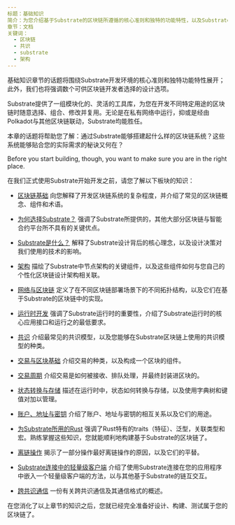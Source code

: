 ```yaml
---
标题：基础知识
简介：为您介绍基于Substrate的区块链所遵循的核心准则和独特的功能特性，以及Substrate运行时开发。
章节：文档
关键词：
  - 区块链
  - 共识
  - substrate
  - 架构
---
```


基础知识章节的话题将围绕Substrate开发环境的核心准则和独特功能特性展开；此外，我们也将强调数个可供区块链开发者选择的设计选项。

Substrate提供了一组模块化的、灵活的工具库，为您在开发不同特定用途的区块链时随意选择、组合、修改并复用。无论是在私有网络中运行，抑或是经由Polkadot与其他区块链联动，Substrate均能胜任。

本章的话题将帮助您了解：通过Substrate能够搭建起什么样的区块链系统？这些系统能够贴合您的实际需求的秘诀又何在？

Before you start building, though, you want to make sure you are in the right place.

在我们正式使用Substrate开始开发之前，请您了解以下板块的知识：

- [区块链基础](/fundamentals/blockchain-basics/) 向您解释了开发区块链系统的复杂程度，并介绍了常见的区块链概念、组件和术语。

- [为何选择Substrate？](/fundamentals/why-substrate/) 强调了Substrate所提供的，其他大部分区块链与智能合约平台所不具有的关键优点。

- [Substrate是什么？](/fundamentals/what-is-substrate/) 解释了Substrate设计背后的核心理念，以及设计决策对我们使用的技术的影响。

- [架构](/fundamentals/architecture/) 描绘了Substrate中节点架构的关键组件，以及这些组件如何与您自己的个性化区块链设计架构相关联。

- [网络与区块链](/fundamentals/node-and-network-types/) 定义了在不同区块链部署场景下的不同拓扑结构，以及它们在基于Substrate的区块链中的实现。

- [运行时开发](/fundamentals/runtime-development/) 强调了Substrate运行时的重要性，介绍了Substrate运行时的核心应用接口和运行之的最低要求。

- [共识](/fundamentals/consensus/) 介绍最常见的共识模型，以及您能够在Substrate区块链上使用的共识模型的种类。

- [交易与区块基础](/fundamentals/transaction-types/) 介绍交易的种类，以及构成一个区块的组件。

- [交易周期](/fundamentals/transaction-lifecycle/) 介绍交易是如何被接收、排队处理，并最终封装进区块的。

- [状态转换与存储](/fundamentals/state-transitions-and-storage/) 描述在运行时中，状态如何转换与存储，以及使用字典树和键值对加以管理。

- [账户、地址与密钥](/fundamentals/accounts-addresses-keys/) 介绍了账户、地址与密钥的相互关系以及它们的用途。

- [为Substrate所用的Rust](/fundamentals/rust-basics/) 强调了Rust特有的traits（特征）、泛型，关联类型和宏。熟练掌握这些知识，您就能顺利地构建基于Substrate的区块链了。

- [离链操作](/fundamentals/offchain-operations/) 揭示了一部分操作最好离链操作的原因，以及它们的平替。

- [Substrate连接中的轻量级客户端](/fundamentals/light-clients-in-substrate-connect/) 介绍了使用Substrate连接在您的应用程序中嵌入一个轻量级客户端的方法，以与其他基于Substrate的链互交互。

- [跨共识通信](/fundamentals/xcm-communication/) 一份有关跨共识通信及其通信格式的概述。

在您消化了以上章节的知识之后，您就已经完全准备好设计、构建、测试属于您的区块链了。

